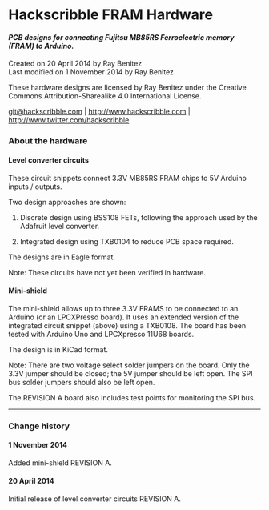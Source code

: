 Hackscribble FRAM Hardware
==========================

#### *PCB designs for connecting Fujitsu MB85RS Ferroelectric memory (FRAM) to Arduino.*

Created on 20 April 2014 by Ray Benitez  
Last modified on 1 November 2014 by Ray Benitez		
  
These hardware designs are licensed by Ray Benitez under the Creative Commons Attribution-Sharealike 4.0 International License.
	
git@hackscribble.com | http://www.hackscribble.com | http://www.twitter.com/hackscribble


### About the hardware

#### Level converter circuits

These circuit snippets connect 3.3V MB85RS FRAM chips to 5V Arduino inputs / outputs.  

Two design approaches are shown:

1. Discrete design using BSS108 FETs, following the approach used by the Adafruit level converter.

2. Integrated design using TXB0104 to reduce PCB space required. 

The designs are in Eagle format.

Note: These circuits have not yet been verified in hardware.

#### Mini-shield

The mini-shield allows up to three 3.3V FRAMS to be connected to an Arduino (or an LPCXPresso board).  It uses an extended version of the integrated circuit snippet (above) using a TXB0108. The board has been tested with Arduino Uno and LPCXpresso 11U68 boards.

The design is in KiCad format.

Note: There are two voltage select solder jumpers on the board.  Only the 3.3V jumper should be closed; the 5V jumper should be left open. The SPI bus solder jumpers should also be left open. 

The REVISION A board also includes test points for monitoring the SPI bus.
<br>

<hr>


### Change history

#### 1 November 2014

Added mini-shield REVISION A.

#### 20 April 2014

Initial release of level converter circuits REVISION A.
